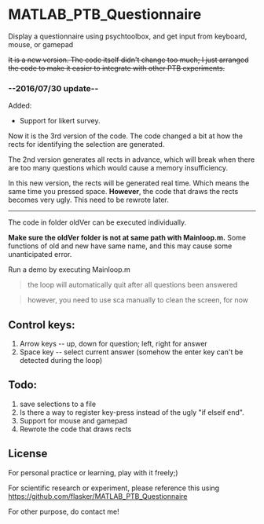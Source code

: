 # MATLAB_PTB_Questionnaire
Display a questionnaire using psychtoolbox, and get input from keyboard, mouse, or gamepad

~~It is a new version. The code itself didn't change too much; I just arranged the code to make it easier to integrate with other PTB experiments.~~

### --2016/07/30 update--
Added:
- Support for likert survey.

Now it is the 3rd version of the code. The code changed a bit at how the rects for identifying the selection are generated.

The 2nd version generates all rects in advance, which will break when there are too many questions which would cause a memory insufficiency.

In this new version, the rects will be generated real time. Which means the same time you pressed space. **However**, the code that draws the rects becomes very ugly. This need to be rewrote later.

----------------------------------------------

The code in folder oldVer can be executed individually.

**Make sure the oldVer folder is not at same path with Mainloop.m.** Some functions of old and new have same name, and this may cause some unanticipated error.

Run a demo by executing Mainloop.m
> the loop will automatically quit after all questions been answered

> however, you need to use sca manually to clean the screen, for now

## Control keys:

1. Arrow keys -- up, down for question; left, right for answer
2. Space key -- select current answer (somehow the enter key can't be detected during the loop)

## Todo:

1. save selections to a file
2. Is there a way to register key-press instead of the ugly "if elseif end".
3. Support for mouse and gamepad
4. Rewrote the code that draws rects

## License
For personal practice or learning, play with it freely;)

For scientific research or experiment, please reference this using https://github.com/flasker/MATLAB_PTB_Questionnaire

For other purpose, do contact me!
